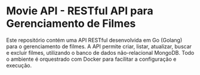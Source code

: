 # Movie API - RESTful API para Gerenciamento de Filmes
Este repositório contém uma API RESTful desenvolvida em Go (Golang) para o gerenciamento de filmes. A API permite criar, listar, atualizar, buscar e excluir filmes, utilizando o banco de dados não-relacional MongoDB. Todo o ambiente é orquestrado com Docker para facilitar a configuração e execução.
